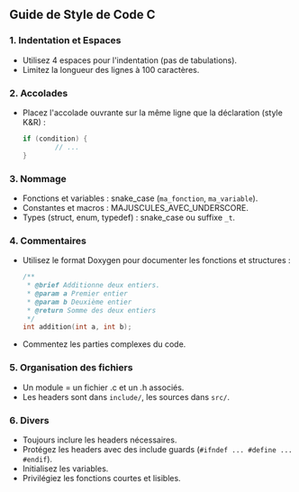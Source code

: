 
## Guide de Style de Code C

### 1. Indentation et Espaces
- Utilisez 4 espaces pour l'indentation (pas de tabulations).
- Limitez la longueur des lignes à 100 caractères.

### 2. Accolades
- Placez l'accolade ouvrante sur la même ligne que la déclaration (style K&R) :
    ```c
    if (condition) {
            // ...
    }
    ```

### 3. Nommage
- Fonctions et variables : snake_case (`ma_fonction`, `ma_variable`).
- Constantes et macros : MAJUSCULES_AVEC_UNDERSCORE.
- Types (struct, enum, typedef) : snake_case ou suffixe `_t`.

### 4. Commentaires
- Utilisez le format Doxygen pour documenter les fonctions et structures :
    ```c
    /**
     * @brief Additionne deux entiers.
     * @param a Premier entier
     * @param b Deuxième entier
     * @return Somme des deux entiers
     */
    int addition(int a, int b);
    ```
- Commentez les parties complexes du code.

### 5. Organisation des fichiers
- Un module = un fichier .c et un .h associés.
- Les headers sont dans `include/`, les sources dans `src/`.

### 6. Divers
- Toujours inclure les headers nécessaires.
- Protégez les headers avec des include guards (`#ifndef ... #define ... #endif`).
- Initialisez les variables.
- Privilégiez les fonctions courtes et lisibles.